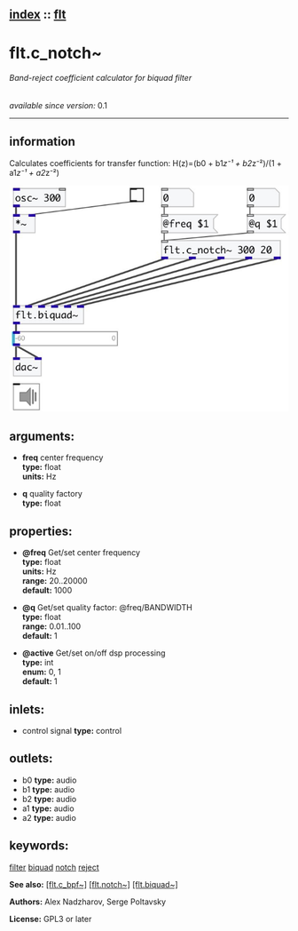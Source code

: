[index](index.html) :: [flt](category_flt.html)
---

# flt.c_notch~

###### Band-reject coefficient calculator for biquad filter

*available since version:* 0.1

---


## information
Calculates coefficients for transfer function: H(z)=(b0 + b1*z⁻¹ + b2*z⁻²)/(1 +
            a1*z⁻¹ + a2*z⁻²)



[![example](../examples/img/flt.c_notch~.jpg)](../examples/pd/flt.c_notch~.pd)



## arguments:

* **freq**
center frequency<br>
__type:__ float<br>
__units:__ Hz<br>

* **q**
quality factory<br>
__type:__ float<br>





## properties:

* **@freq** 
Get/set center frequency<br>
__type:__ float<br>
__units:__ Hz<br>
__range:__ 20..20000<br>
__default:__ 1000<br>

* **@q** 
Get/set quality factor: @freq/BANDWIDTH<br>
__type:__ float<br>
__range:__ 0.01..100<br>
__default:__ 1<br>

* **@active** 
Get/set on/off dsp processing<br>
__type:__ int<br>
__enum:__ 0, 1<br>
__default:__ 1<br>



## inlets:

* control signal 
__type:__ control<br>



## outlets:

* b0
__type:__ audio<br>
* b1
__type:__ audio<br>
* b2
__type:__ audio<br>
* a1
__type:__ audio<br>
* a2
__type:__ audio<br>



## keywords:

[filter](keywords/filter.html)
[biquad](keywords/biquad.html)
[notch](keywords/notch.html)
[reject](keywords/reject.html)



**See also:**
[\[flt.c_bpf~\]](flt.c_bpf~.html)
[\[flt.notch~\]](flt.notch~.html)
[\[flt.biquad~\]](flt.biquad~.html)




**Authors:** Alex Nadzharov, Serge Poltavsky




**License:** GPL3 or later





